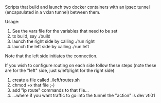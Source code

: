 Scripts that build and launch two docker containers with
an ipsec tunnel (encapsulated in a vxlan tunnel) between
them.

Usage:
1. See the vars file for the variables that need to be set
2. to build, say ./build
3. launch the right side by calling ./run right
4. launch the left side by calling ./run left

Note that the left side initiates the connection.

If you wish to configure routing on each side follow these
steps (note these are for the "left" side, just s/left/right
for the right side)
1. create a file called ./left/routes.sh
2. chmod +x that file ;-)
3. add "ip route" commands to that file...
4. ...where if you want traffic to go into the tunnel the "action" is dev vti01
